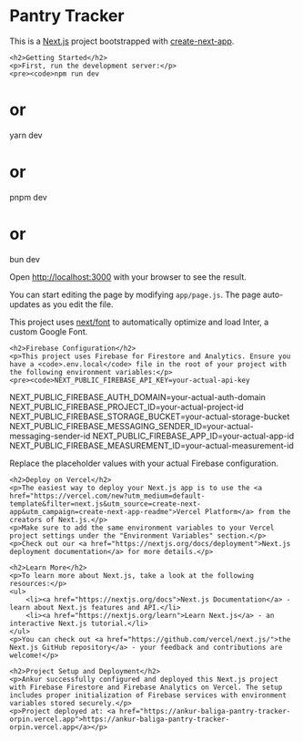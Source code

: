 <!DOCTYPE html>
<html lang="en">
<head>
    <meta charset="UTF-8">
    <meta name="viewport" content="width=device-width, initial-scale=1.0">
    <title>README</title>
</head>
<body>
    <h1>Pantry Tracker</h1>
    <p>This is a <a href="https://nextjs.org/">Next.js</a> project bootstrapped with <a href="https://github.com/vercel/next.js/tree/canary/packages/create-next-app">create-next-app</a>.</p>

    <h2>Getting Started</h2>
    <p>First, run the development server:</p>
    <pre><code>npm run dev
# or
yarn dev
# or
pnpm dev
# or
bun dev
    </code></pre>
    <p>Open <a href="http://localhost:3000">http://localhost:3000</a> with your browser to see the result.</p>
    <p>You can start editing the page by modifying <code>app/page.js</code>. The page auto-updates as you edit the file.</p>
    <p>This project uses <a href="https://nextjs.org/docs/basic-features/font-optimization">next/font</a> to automatically optimize and load Inter, a custom Google Font.</p>

    <h2>Firebase Configuration</h2>
    <p>This project uses Firebase for Firestore and Analytics. Ensure you have a <code>.env.local</code> file in the root of your project with the following environment variables:</p>
    <pre><code>NEXT_PUBLIC_FIREBASE_API_KEY=your-actual-api-key
NEXT_PUBLIC_FIREBASE_AUTH_DOMAIN=your-actual-auth-domain
NEXT_PUBLIC_FIREBASE_PROJECT_ID=your-actual-project-id
NEXT_PUBLIC_FIREBASE_STORAGE_BUCKET=your-actual-storage-bucket
NEXT_PUBLIC_FIREBASE_MESSAGING_SENDER_ID=your-actual-messaging-sender-id
NEXT_PUBLIC_FIREBASE_APP_ID=your-actual-app-id
NEXT_PUBLIC_FIREBASE_MEASUREMENT_ID=your-actual-measurement-id
    </code></pre>
    <p>Replace the placeholder values with your actual Firebase configuration.</p>

    <h2>Deploy on Vercel</h2>
    <p>The easiest way to deploy your Next.js app is to use the <a href="https://vercel.com/new?utm_medium=default-template&filter=next.js&utm_source=create-next-app&utm_campaign=create-next-app-readme">Vercel Platform</a> from the creators of Next.js.</p>
    <p>Make sure to add the same environment variables to your Vercel project settings under the "Environment Variables" section.</p>
    <p>Check out our <a href="https://nextjs.org/docs/deployment">Next.js deployment documentation</a> for more details.</p>

    <h2>Learn More</h2>
    <p>To learn more about Next.js, take a look at the following resources:</p>
    <ul>
        <li><a href="https://nextjs.org/docs">Next.js Documentation</a> - learn about Next.js features and API.</li>
        <li><a href="https://nextjs.org/learn">Learn Next.js</a> - an interactive Next.js tutorial.</li>
    </ul>
    <p>You can check out <a href="https://github.com/vercel/next.js/">the Next.js GitHub repository</a> - your feedback and contributions are welcome!</p>

    <h2>Project Setup and Deployment</h2>
    <p>Ankur successfully configured and deployed this Next.js project with Firebase Firestore and Firebase Analytics on Vercel. The setup includes proper initialization of Firebase services with environment variables stored securely.</p>
    <p>Project deployed at: <a href="https://ankur-baliga-pantry-tracker-orpin.vercel.app">https://ankur-baliga-pantry-tracker-orpin.vercel.app</a></p>
</body>
</html>
